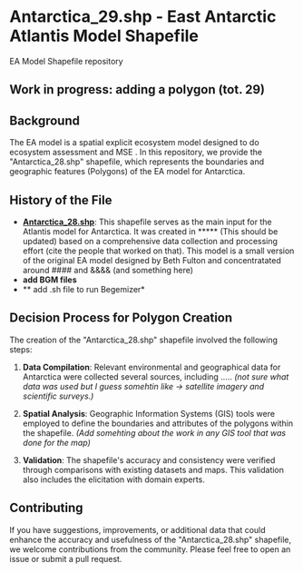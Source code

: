 # Antarctica_29.shp - East Antarctic Atlantis Model Shapefile

EA Model Shapefile repository
## Work in progress: adding a polygon (tot. 29)

## Background

The EA model is a spatial explicit ecosystem model designed to do ecosystem assessment and MSE . In this repository, we provide the "Antarctica_28.shp" shapefile, which represents the boundaries and geographic features (Polygons) of the EA model for Antarctica.

## History of the File

- **[Antarctica_28.shp](Antarctica_28.shp)**: This shapefile serves as the main input for the Atlantis model for Antarctica. It was created in ***** (This should be updated) based on a comprehensive data collection and processing effort (cite the people that worked on that).
        This model is a small version of the original EA model designed by Beth Fulton and concentratated around #### and &&&& (and something here)
- **add BGM files**
- ** add .sh file to run Begemizer*
## Decision Process for Polygon Creation

The creation of the "Antarctica_28.shp" shapefile involved the following steps:

1. **Data Compilation**: Relevant environmental and geographical data for Antarctica were collected several sources, including ..... *(not sure what data was used but I guess somehtin like -> satellite imagery and scientific surveys.)*

3. **Spatial Analysis**: Geographic Information Systems (GIS) tools were employed to define the boundaries and attributes of the polygons within the shapefile. *(Add somehting about the work in any GIS tool that was done for the map)*

4. **Validation**: The shapefile's accuracy and consistency were verified through comparisons with existing datasets and maps. This validation also includes the elicitation with domain experts.


## Contributing

If you have suggestions, improvements, or additional data that could enhance the accuracy and usefulness of the "Antarctica_28.shp" shapefile, we welcome contributions from the community. Please feel free to open an issue or submit a pull request.
